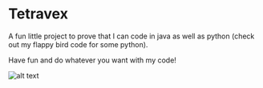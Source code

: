 # Tetravex

A fun little project to prove that I can code in java as well as python (check out my flappy bird code for some python).

Have fun and do whatever you want with my code!

![alt text](https://github.com/IncogBurrit0/Tetravex/blob/main/Screenshot.png?raw=true)